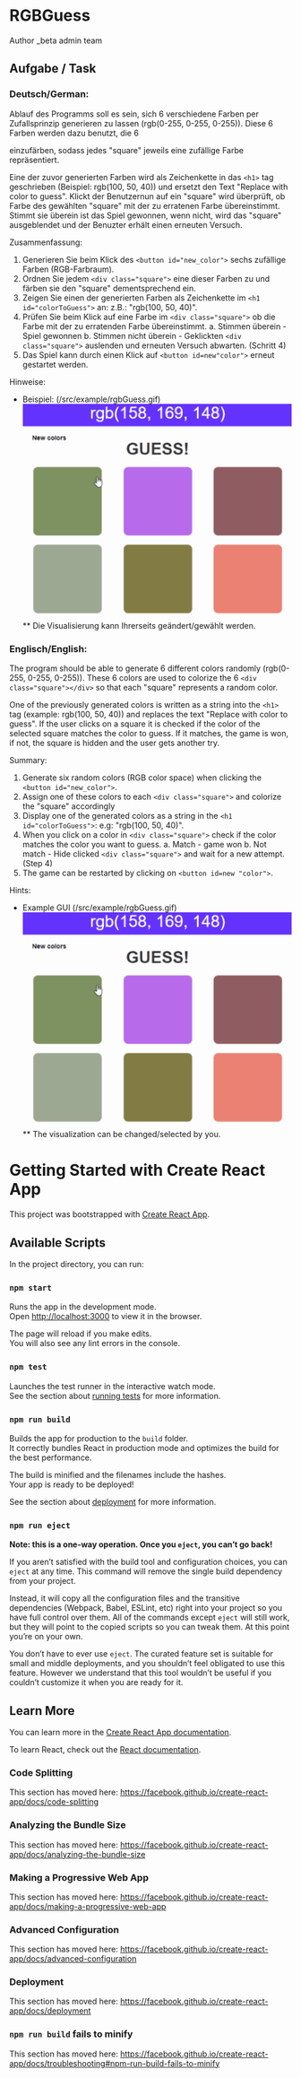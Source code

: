 # RGBGuess

Author _beta admin team

## Aufgabe / Task

### Deutsch/German:
Ablauf des Programms soll es sein, sich 6 verschiedene Farben per Zufallsprinzip generieren zu lassen (rgb(0-255, 0-255, 0-255)).
Diese 6 Farben werden dazu benutzt, die 6 <div class="square"></div> einzufärben, sodass jedes "square" jeweils eine zufällige Farbe repräsentiert.

Eine der zuvor generierten Farben wird als Zeichenkette in das `<h1>` tag geschrieben (Beispiel: rgb(100, 50, 40)) und ersetzt den Text "Replace with color to guess".
Klickt der Benutzernun auf ein "square" wird überprüft, ob Farbe des gewählten "square" mit der zu erratenen Farbe übereinstimmt. 
Stimmt sie überein ist das Spiel gewonnen, wenn nicht, wird das "square" ausgeblendet und der Benuzter erhält einen erneuten Versuch.

Zusammenfassung:
1. Generieren Sie beim Klick des `<button id="new_color">` sechs zufällige Farben (RGB-Farbraum).
2. Ordnen Sie jedem `<div class="square">` eine dieser Farben zu und färben sie den "square" dementsprechend ein.
3. Zeigen Sie einen der generierten Farben als Zeichenkette im `<h1 id="colorToGuess">` an: z.B.: "rgb(100, 50, 40)".
4. Prüfen Sie beim Klick auf eine Farbe im `<div class="square">` ob die Farbe mit der zu erratenden Farbe übereinstimmt.
  a. Stimmen überein - Spiel gewonnen
  b. Stimmen nicht überein - Geklickten `<div class="square">` auslenden und erneuten Versuch abwarten. (Schritt 4)
5. Das Spiel kann durch einen Klick auf `<button id=new"color">` erneut gestartet werden.

Hinweise:
- Beispiel: (/src/example/rgbGuess.gif)
![Example visualized](./src/example/rgbGuess.gif)
** Die Visualisierung kann Ihrerseits geändert/gewählt werden.


### Englisch/English:

The program should be able to generate 6 different colors randomly (rgb(0-255, 0-255, 0-255)).
These 6 colors are used to colorize the 6 `<div class="square"></div>` so that each "square" represents a random color.

One of the previously generated colors is written as a string into the `<h1>` tag (example: rgb(100, 50, 40)) and replaces the text "Replace with color to guess".
If the user clicks on a square it is checked if the color of the selected square matches the color to guess. 
If it matches, the game is won, if not, the square is hidden and the user gets another try.

Summary:
  1. Generate six random colors (RGB color space) when clicking the `<button id="new_color">`.
  2. Assign one of these colors to each `<div class="square">` and colorize the "square" accordingly
  3. Display one of the generated colors as a string in the `<h1 id="colorToGuess">`: e.g: "rgb(100, 50, 40)".
  4. When you click on a color in `<div class="square">` check if the color matches the color you want to guess.
    a. Match - game won
    b. Not match - Hide clicked `<div class="square">` and wait for a new attempt. (Step 4)
  5. The game can be restarted by clicking on `<button id=new "color">`.

Hints:
- Example GUI (/src/example/rgbGuess.gif)
![Beispiel Visalisierung](./src/example/rgbGuess.gif)
** The visualization can be changed/selected by you.



# Getting Started with Create React App

This project was bootstrapped with [Create React App](https://github.com/facebook/create-react-app).

## Available Scripts

In the project directory, you can run:

### `npm start`

Runs the app in the development mode.<br>
Open [http://localhost:3000](http://localhost:3000) to view it in the browser.

The page will reload if you make edits.<br>
You will also see any lint errors in the console.

### `npm test`

Launches the test runner in the interactive watch mode.<br>
See the section about [running tests](https://facebook.github.io/create-react-app/docs/running-tests) for more information.

### `npm run build`

Builds the app for production to the `build` folder.<br>
It correctly bundles React in production mode and optimizes the build for the best performance.

The build is minified and the filenames include the hashes.<br>
Your app is ready to be deployed!

See the section about [deployment](https://facebook.github.io/create-react-app/docs/deployment) for more information.

### `npm run eject`

**Note: this is a one-way operation. Once you `eject`, you can’t go back!**

If you aren’t satisfied with the build tool and configuration choices, you can `eject` at any time. This command will remove the single build dependency from your project.

Instead, it will copy all the configuration files and the transitive dependencies (Webpack, Babel, ESLint, etc) right into your project so you have full control over them. All of the commands except `eject` will still work, but they will point to the copied scripts so you can tweak them. At this point you’re on your own.

You don’t have to ever use `eject`. The curated feature set is suitable for small and middle deployments, and you shouldn’t feel obligated to use this feature. However we understand that this tool wouldn’t be useful if you couldn’t customize it when you are ready for it.

## Learn More

You can learn more in the [Create React App documentation](https://facebook.github.io/create-react-app/docs/getting-started).

To learn React, check out the [React documentation](https://reactjs.org/).

### Code Splitting

This section has moved here: https://facebook.github.io/create-react-app/docs/code-splitting

### Analyzing the Bundle Size

This section has moved here: https://facebook.github.io/create-react-app/docs/analyzing-the-bundle-size

### Making a Progressive Web App

This section has moved here: https://facebook.github.io/create-react-app/docs/making-a-progressive-web-app

### Advanced Configuration

This section has moved here: https://facebook.github.io/create-react-app/docs/advanced-configuration

### Deployment

This section has moved here: https://facebook.github.io/create-react-app/docs/deployment

### `npm run build` fails to minify

This section has moved here: https://facebook.github.io/create-react-app/docs/troubleshooting#npm-run-build-fails-to-minify
